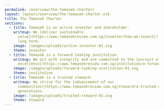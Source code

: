 ```yaml
---
permalink: /overview/the-temasek-charter/
layout: layouts/overview/the-temasek-charter.njk
title: The Temasek Charter
sections:
  - title: Temasek is an active investor and shareholder.
    writeup: We [deliver sustainable
      value](https://www.temasekreview.com.sg/investor/how-we-invest/) over the
      long term.
    image: /images/uploads/active-investor-01.svg
    theme: investor
  - title: Temasek is a forward looking institution.
    writeup: We act with integrity and are committed to the [pursuit of
      excellence](https://www.temasekreview.com.sg/institution/a-forward-looking-institution/).
    image: /images/uploads/forward-looking-institution-01.svg
    theme: institution
  - title: Temasek is a trusted steward.
    writeup: We strive for the [advancement of our
      communities](https://www.temasekreview.com.sg/steward/a-trusted-steward/) across
      generations.
    image: /images/uploads/trusted-steward-01.svg
    theme: steward
---
```

